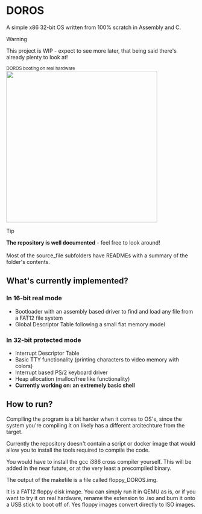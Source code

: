 # DOROS
A simple x86 32-bit OS written from 100% scratch in Assembly and C.
>[!WARNING]
This project is WIP - expect to see more later, that being said there's already plenty to look at!

<sub> DOROS booting on real hardware </sub><br>
<img src="https://github.com/susikohmelo/DOROS/blob/main/readme_files/doros_boot.gif" height="400" />

>[!TIP]
**The repository is well documented** - feel free to look around!<br><br>
Most of the source_file subfolders have READMEs with a summary of the folder's contents.<br>


## What's currently implemented?
### In 16-bit real mode
- Bootloader with an assembly based driver to find and load any file from a FAT12 file system
- Global Descriptor Table following a small flat memory model
### In 32-bit protected mode
- Interrupt Descriptor Table
- Basic TTY functionality (printing characters to video memory with colors)
- Interrupt based PS/2 keyboard driver
- Heap allocation (malloc/free like functionality)
- **Currently working on: an extremely basic shell**

## How to run?
Compiling the program is a bit harder when it comes to OS's, since the system you're compiling it on likely has a different arcitechture from the target.

Currently the repository doesn't contain a script or docker image that would allow you to install the tools required to compile the code.

You would have to install the gcc i386 cross compiler yourself.
This will be added in the near future, or at the very least a precompiled binary.

The output of the makefile is a file called floppy_DOROS.img.

It is a FAT12 floppy disk image. You can simply run it in QEMU as is, or if you want to try it on real hardware,
rename the extension to .iso and burn it onto a USB stick to boot off of. Yes floppy images convert directly to ISO images.

